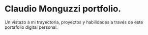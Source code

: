 # Claudio Monguzzi portfolio.

Un vistazo a mi trayectoria, proyectos y habilidades a través de este portafolio digital personal.
